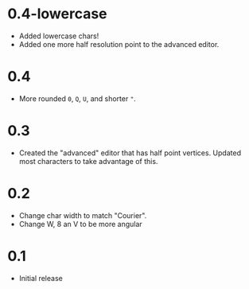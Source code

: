 # 0.4-lowercase

- Added lowercase chars!
- Added one more half resolution point to the advanced editor.

# 0.4

- More rounded `0`, `Q`, `U`, and shorter `"`.

# 0.3

- Created the "advanced" editor that has half point vertices. Updated most characters to take
  advantage of this.

# 0.2

- Change char width to match "Courier".
- Change W, 8 an V to be more angular

# 0.1

- Initial release
